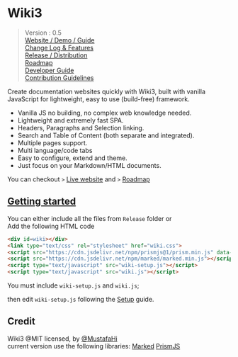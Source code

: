 
# Wiki3

> Version : 0.5  
> [Website / Demo / Guide](https://MustafaHi.github.io/Wiki3/)  
> [Change Log & Features](https://MustafaHi.github.io/Wiki3/Developer/Wiki3/change-log)  
> [Release / Distribution](/Release)  
> [Roadmap](https://MustafaHi.github.io/Wiki3/Developer/Wiki3/RoadMap)  
> [Developer Guide](https://MustafaHi.github.io/Wiki3/Developer)  
> [Contribution Guidelines](https://mustafahi.github.io/Wiki3/Developer/Wiki3/Contribute)  

Create documentation websites quickly with Wiki3, built with vanilla JavaScript for lightweight, easy to use (build-free) framework.
+ Vanilla JS no building, no complex web knowledge needed.
+ Lightweight and extremely fast SPA.
+ Headers, Paragraphs and Selection linking.
+ Search and Table of Content (both separate and integrated).
+ Multiple pages support.
+ Multi language/code tabs
+ Easy to configure, extend and theme.
+ Just focus on your Markdown/HTML documents.

You can checkout `>` [Live website](https://MustafaHi.github.io/Wiki3/) and `>` [Roadmap](https://MustafaHi.github.io/Wiki3/Developer/Wiki3/RoadMap)


## [Getting started](https://MustafaHi.github.io/Wiki3/Main)

You can either include all the files from `Release` folder or  
Add the following HTML code
```html
<div id=wiki></div>
<link type="text/css" rel="stylesheet" href="wiki.css">
<script src="https://cdn.jsdelivr.net/npm/prismjs@1/prism.min.js" data-manual></script>
<script src="https://cdn.jsdelivr.net/npm/marked/marked.min.js"></script>
<script type="text/javascript" src="wiki-setup.js"></script>
<script type="text/javascript" src="wiki.js"></script>
```

You must include `wiki-setup.js` and `wiki.js`;

then edit `wiki-setup.js` following the [Setup](https://mustafahi.github.io/Wiki3/Main/Getting-Started/Setup) guide.

## Credit
Wiki3 @MIT licensed, by [@MustafaHi](https://github.com/MustafaHi)  
current version use the following libraries: 
[Marked](https://github.com/markedjs/marked)
[PrismJS](https://github.com/PrismJS/prism)

